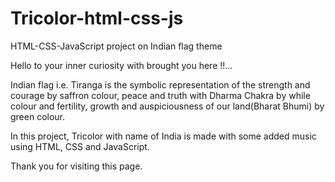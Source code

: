 # Tricolor-html-css-js
HTML-CSS-JavaScript project on Indian flag theme

Hello to your inner curiosity with brought you here !!...

Indian flag i.e. Tiranga is the symbolic representation of 
the strength and courage by saffron colour, 
peace and truth with Dharma Chakra by while colour 
and 
fertility, growth and auspiciousness of our land(Bharat Bhumi) by green colour.

In this project, Tricolor with name of India is made with some added music using HTML, CSS and JavaScript. 

Thank you for visiting this page.
